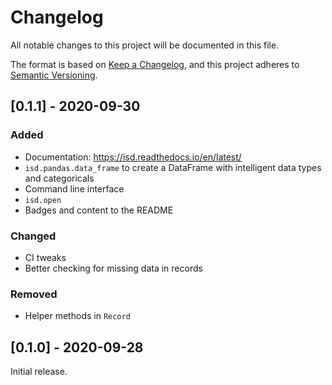 # Changelog

All notable changes to this project will be documented in this file.

The format is based on [Keep a Changelog](https://keepachangelog.com/en/1.0.0/), and this project adheres to [Semantic Versioning](https://semver.org/spec/v2.0.0.html).

## [0.1.1] - 2020-09-30

### Added

- Documentation: https://isd.readthedocs.io/en/latest/
- `isd.pandas.data_frame` to create a DataFrame with intelligent data types and categoricals
- Command line interface
- `isd.open`
- Badges and content to the README

### Changed

- CI tweaks
- Better checking for missing data in records

### Removed

- Helper methods in `Record`

## [0.1.0] - 2020-09-28

Initial release.
